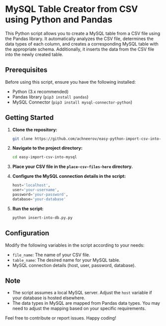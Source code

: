 # MySQL Table Creator from CSV using Python and Pandas

This Python script allows you to create a MySQL table from a CSV file using the Pandas library. It automatically analyzes the CSV file, determines the data types of each column, and creates a corresponding MySQL table with the appropriate schema. Additionally, it inserts the data from the CSV file into the newly created table.

## Prerequisites

Before using this script, ensure you have the following installed:

- Python (3.x recommended)
- Pandas library (`pip3 install pandas`)
- MySQL Connector (`pip3 install mysql-connector-python`)

## Getting Started

1. **Clone the repository:**

    ```bash
    git clone https://github.com/achneerov/easy-python-import-csv-into-mysql.git
    ```

2. **Navigate to the project directory:**

    ```bash
    cd easy-import-csv-into-mysql
    ```

3. **Place your CSV file in the `place-csv-files-here` directory.**

4. **Configure the MySQL connection details in the script:**

    ```python
    host='localhost',
    user='your-username',
    password='your-password',
    database='your-database'
    ```

5. **Run the script:**

    ```bash
    python insert-into-db.py.py
    ```

## Configuration

Modify the following variables in the script according to your needs:

- `file_name`: The name of your CSV file.
- `table_name`: The desired name for your MySQL table.
- MySQL connection details (host, user, password, database).

## Note

- The script assumes a local MySQL server. Adjust the `host` variable if your database is hosted elsewhere.
- The data types in MySQL are mapped from Pandas data types. You may need to adjust the mapping based on your specific requirements.

Feel free to contribute or report issues. Happy coding!

